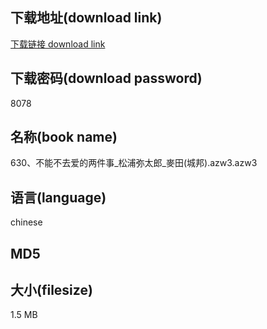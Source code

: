 ## 下载地址(download link)
[下载链接 download link](https://tutu365.netlify.app/?s=630%E3%80%81%E4%B8%8D%E8%83%BD%E4%B8%8D%E5%8E%BB%E7%88%B1%E7%9A%84%E4%B8%A4%E4%BB%B6%E4%BA%8B_%E6%9D%BE%E6%B5%A6%E5%BC%A5%E5%A4%AA%E9%83%8E_%E9%BA%A5%E7%94%B0%28%E5%9F%8E%E9%82%A6%29.azw3)

## 下载密码(download password)
8078

## 名称(book name)
630、不能不去爱的两件事_松浦弥太郎_麥田(城邦).azw3.azw3

## 语言(language)
chinese

## MD5


## 大小(filesize)
1.5 MB

